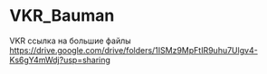 # VKR_Bauman
VKR
ссылка на большие файлы
https://drive.google.com/drive/folders/1ISMz9MpFtIR9uhu7Ulgv4-Ks6gY4mWdj?usp=sharing
